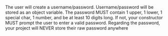 The user will create a username/password. Username/password will be stored as an object variable. The password MUST contain 1 upper, 1 lower, 1 special char, 1 number, and be at least 10 digits long. If not, your constructor MUST prompt the user to enter a valid password. Regarding the password, your project will NEVER store their raw password anywhere